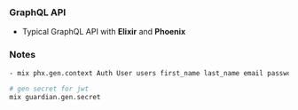 ### GraphQL API

- Typical GraphQL API with **Elixir** and **Phoenix**

### Notes

```sh
- mix phx.gen.context Auth User users first_name last_name email password

# gen secret for jwt
mix guardian.gen.secret
```
